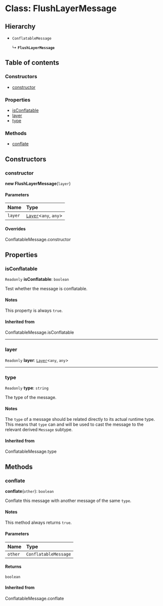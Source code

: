 # Class: FlushLayerMessage

## Hierarchy

* `ConflatableMessage`

  ↳ **`FlushLayerMessage`**

## Table of contents

### Constructors

* [constructor](/auto-docs/core/classes/FlushLayerMessage.md#constructor)

### Properties

* [isConflatable](/auto-docs/core/classes/FlushLayerMessage.md#isconflatable)
* [layer](/auto-docs/core/classes/FlushLayerMessage.md#layer)
* [type](/auto-docs/core/classes/FlushLayerMessage.md#type)

### Methods

* [conflate](/auto-docs/core/classes/FlushLayerMessage.md#conflate)

## Constructors

### constructor

**new FlushLayerMessage**(`layer`)

#### Parameters

| Name | Type |
| :------ | :------ |
| `layer` | [`Layer`](/auto-docs/core/classes/Layer.md)<`any`, `any`> |

#### Overrides

ConflatableMessage.constructor

## Properties

### isConflatable

`Readonly` **isConflatable**: `boolean`

Test whether the message is conflatable.

#### Notes

This property is always `true`.

#### Inherited from

ConflatableMessage.isConflatable

***

### layer

`Readonly` **layer**: [`Layer`](/auto-docs/core/classes/Layer.md)<`any`, `any`>

***

### type

`Readonly` **type**: `string`

The type of the message.

#### Notes

The `type` of a message should be related directly to its actual
runtime type. This means that `type` can and will be used to cast
the message to the relevant derived `Message` subtype.

#### Inherited from

ConflatableMessage.type

## Methods

### conflate

**conflate**(`other`): `boolean`

Conflate this message with another message of the same `type`.

#### Notes

This method always returns `true`.

#### Parameters

| Name | Type |
| :------ | :------ |
| `other` | `ConflatableMessage` |

#### Returns

`boolean`

#### Inherited from

ConflatableMessage.conflate
